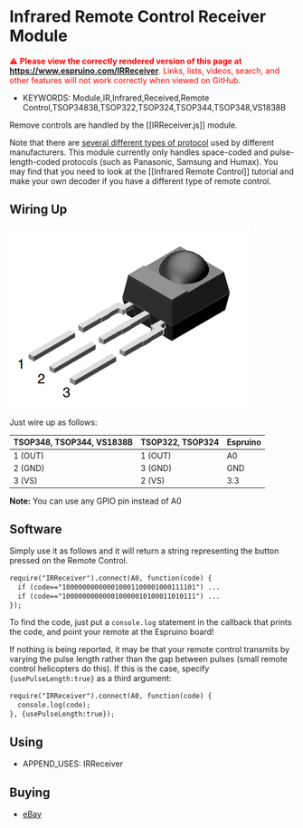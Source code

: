 <!--- Copyright (c) 2013 Gordon Williams, Pur3 Ltd. See the file LICENSE for copying permission. -->
Infrared Remote Control Receiver Module
==================================

<span style="color:red">:warning: **Please view the correctly rendered version of this page at https://www.espruino.com/IRReceiver**. Links, lists, videos, search, and other features will not work correctly when viewed on GitHub.</span>

* KEYWORDS: Module,IR,Infrared,Received,Remote Control,TSOP34838,TSOP322,TSOP324,TSOP344,TSOP348,VS1838B

Remove controls are handled by the [[IRReceiver.js]] module.

Note that there are [several different types of protocol](http://en.wikipedia.org/wiki/Remote_control#Consumer_electronics_infrared_protocols) used by different manufacturers. This module currently only handles space-coded and pulse-length-coded protocols (such as Panasonic, Samsung and Humax). You may find that you need to look at the [[Infrared Remote Control]] tutorial and make your own decoder if you have a different type of remote control.

Wiring Up
--------

![TSOP34838 IR Receiver](IRReceiver/module.png)

Just wire up as follows:

| TSOP348, TSOP344, VS1838B | TSOP322, TSOP324 | Espruino |
|--|--|--|
| 1 (OUT) | 1 (OUT) | A0 |
| 2 (GND) | 3 (GND) | GND |
| 3 (VS) | 2 (VS) | 3.3 |

**Note:** You can use any GPIO pin instead of A0

Software
-------

Simply use it as follows and it will return a string representing the button pressed on the Remote Control.

```
require("IRReceiver").connect(A0, function(code) {
  if (code=="100000000000010001100001000111101") ...
  if (code=="100000000000010000010100011010111") ...
});
```

To find the code, just put a `console.log` statement in the callback that prints the code, and point your remote at the Espruino board!

If nothing is being reported, it may be that your remote control transmits by varying the pulse length rather than the gap between pulses (small remote control helicopters do this). If this is the case, specify `{usePulseLength:true}` as a third argument:

```
require("IRReceiver").connect(A0, function(code) {
  console.log(code);
}, {usePulseLength:true});
```

Using 
-----

* APPEND_USES: IRReceiver

Buying
-----

* [eBay](http://www.ebay.com/sch/i.html?_nkw=TSOP34838)
